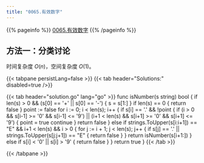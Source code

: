 ```yaml
---
title: "0065.有效数字"
---
```


{{% pageinfo %}}
[0065.有效数字](https://leetcode.cn/problems/valid-number/)
{{% /pageinfo %}}

## 方法一：分类讨论

时间复杂度 $O(n)$，空间复杂度 $O(1)$。

{{< tabpane persistLang=false >}}
{{< tab header="Solutions:" disabled=true />}}

{{< tab header="solution.go" lang="go" >}}
func isNumber(s string) bool {
	if len(s) > 0 && (s[0] == '+' || s[0] == '-') {
		s = s[1:]
	}
	if len(s) == 0 {
		return false
	}
	point := false
	for i := 0; i < len(s); i++ {
		if s[i] == '.' && !point {
			if (i > 0 && s[i-1] >= '0' && s[i-1] <= '9') || (i+1 < len(s) && s[i+1] >= '0' && s[i+1] <= '9') {
				point = true
				continue
			}
			return false
		} else if strings.ToUpper(s[i:i+1]) == "E" && i+1 < len(s) && i > 0 {
			for j := i + 1; j < len(s); j++ {
				if s[j] == '.' || strings.ToUpper(s[j:j+1]) == "E" {
					return false
				}
			}
			return isNumber(s[i+1:])
		} else if s[i] < '0' || s[i] > '9' {
			return false
		}
	}
	return true
}
{{< /tab >}}

{{< /tabpane >}}
